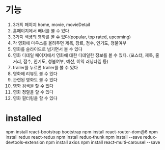 # 기능

1. 3개의 페이지
   home, movie, movieDetail
2. 홈페이지에서 배너를 볼 수 있다
3. 3가지 섹셩의 영화를 볼 수 있다(popular, top rated, upcoming)
4. 각 영화에 마우스를 올려두면 제목, 장르, 점수, 인기도, 청불여부
5. 영화를 슬라이드로 넘기면서 볼 수 있다
6. 영화 디테일 페이지에서 영화에 대한 디테일한 정보를 볼 수 있다. (포스터, 제목, 줄거리, 점수, 인기도, 청불여부, 예산, 이익 러닝타임 등)
7. trailer를 누르면 trailer를 볼 수 있다
8. 영화에 리뷰도 볼 수 있다
9. 관련된 영화도 볼 수 있다
10. 영화 검색을 할 수 있다
11. 영화 정렬을 할 수 있다
12. 영화 필터링을 할 수 있다

# installed

npm install react-bootstrap bootstrap
npm install react-router-dom@6
npm install redux react-redux
npm install redux-thunk
npm install --save redux-devtools-extension
npm install axios
npm install react-multi-carousel --save
